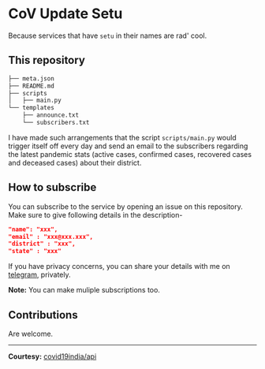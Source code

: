 # CoV Update Setu

Because services that have `setu` in their names are rad' cool.

## This repository

```bash
├── meta.json
├── README.md
├── scripts
│   ├── main.py
└── templates
    ├── announce.txt
    └── subscribers.txt
```

I have made such arrangements that the script `scripts/main.py` would trigger itself off every day and send an email to the subscribers regarding the latest pandemic stats (active cases, confirmed cases, recovered cases and deceased cases) about their district.

## How to subscribe

You can subscribe to the service by opening an issue on this repository. Make sure to give following details in the description-
```json
"name": "xxx",
"email" : "xxx@xxx.xxx",
"district" : "xxx",
"state" : "xxx"
```

If you have privacy concerns, you can share your details with me on [telegram](https://t.me/evi1haxor), privately.

**Note:** You can make muliple subscriptions too.

## Contributions

Are welcome.

<hr>

**Courtesy:** [covid19india/api](https://github.com/covid19india/api)

